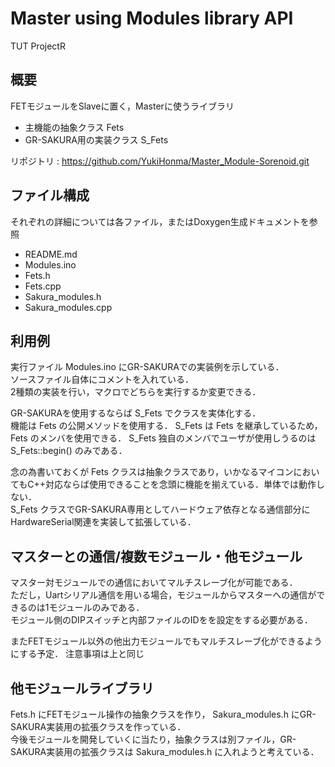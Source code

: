 # Master using Modules library API
TUT ProjectR

## 概要
FETモジュールをSlaveに置く，Masterに使うライブラリ
 - 主機能の抽象クラス Fets
 - GR-SAKURA用の実装クラス S_Fets

 リポジトリ : https://github.com/YukiHonma/Master_Module-Sorenoid.git  
  
  
## ファイル構成
それぞれの詳細については各ファイル，またはDoxygen生成ドキュメントを参照
 - README.md
 - Modules.ino
 - Fets.h
 - Fets.cpp
 - Sakura_modules.h
 - Sakura_modules.cpp  
  
  
## 利用例
 実行ファイル Modules.ino にGR-SAKURAでの実装例を示している．  
 ソースファイル自体にコメントを入れている．  
 2種類の実装を行い，マクロでどちらを実行するか変更できる．

 GR-SAKURAを使用するならば S_Fets でクラスを実体化する．  
 機能は Fets の公開メソッドを使用する． S_Fets は Fets を継承しているため， Fets のメンバを使用できる．
 S_Fets 独自のメンバでユーザが使用しうるのは S_Fets::begin() のみである．

 念の為書いておくが Fets クラスは抽象クラスであり，いかなるマイコンにおいてもC++対応ならば使用できることを念頭に機能を揃えている．単体では動作しない．  
 S_Fets クラスでGR-SAKURA専用としてハードウェア依存となる通信部分にHardwareSerial関連を実装して拡張している．  
  
  
## マスターとの通信/複数モジュール・他モジュール
 マスター対モジュールでの通信においてマルチスレーブ化が可能である．  
 ただし，Uartシリアル通信を用いる場合，モジュールからマスターへの通信ができるのは1モジュールのみである．  
 モジュール側のDIPスイッチと内部ファイルのIDをを設定をする必要がある．  

 またFETモジュール以外の他出力モジュールでもマルチスレーブ化ができるようにする予定．
 注意事項は上と同じ  


## 他モジュールライブラリ
 Fets.h にFETモジュール操作の抽象クラスを作り， Sakura_modules.h にGR-SAKURA実装用の拡張クラスを作っている．  
 今後モジュールを開発していくに当たり，抽象クラスは別ファイル，GR-SAKURA実装用の拡張クラスは Sakura_modules.h に入れようと考えている．
